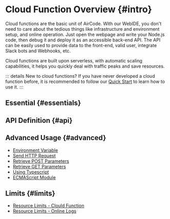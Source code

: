 # Cloud Function Overview {#intro}

Cloud functions are the basic unit of AirCode. With our WebIDE, you don't need to care about the tedious things like infrastructure and environment setup, and online operation.
Just open the webpage and write your Node.js code, then debug it and deploy it as an accessible back-end API. The API can be easily used to provide data to the front-end, valid user, integrate Slack bots and Webhooks, etc.

Cloud functions are built upon serverless, with automatic scaling capabilities, it helps you quickly deal with traffic peaks and save resources.

::: details New to cloud functions?
If you have never developed a cloud function before, it is recommended to follow our [Quick Start](/getting-started/) to learn how to use it.
:::

## Essential {#essentials}

<ListBoxContainer>
<ListBox
  link="/guide/functions/development"
  title="Develop Online"
  description="Use WebIDE to develop cloud functions. Learn the function's parameters, returned value, error handling and timezone, etc."
/>
<ListBox
  link="/guide/functions/debug"
  title="Debug Online"
  description="Learn how to debug your code online, pass params and view the results, and how to use online requests to make debugging easier."
/>
<ListBox
  link="/guide/functions/deployment"
  title="Deployment"
  description="Deploy functions online, generate accessible URL addresses, and learn how to view and manage versions."
/>
<ListBox
  link="/guide/functions/require"
  title="Load Other Functions"
  description="In the same application, use require to load other cloud functions and implement function calls between them.."
/>
<ListBox
  link="/guide/functions/invoke"
  title="Invoke Functions"
  description="Invoke functions via SDK or HTTP, including a description of timeout and CORS policies."
/>
<ListBox
  link="/guide/functions/logs"
  title="Online Logs"
  description="Get real-time logs when the function is running, and filter log by time, keywords, and others to facilitate troubleshooting."
/>
<ListBox
  link="/guide/functions/npm"
  title="Using NPM"
  description="Learn how to use NPM to find, install, and manage your app's dependencies."
/>
<ListBox
  link="/guide/functions/scheduled-tasks"
  title="Scheduled Tasks"
  description="There is no need to write Cronjob expressions, as configuring scheduled tasks is as easy as scheduling events on a calendar."
/>
</ListBoxContainer>

## API Definition {#api}

<ListBoxContainer>
<ListBox
  link="/reference/server/functions-runtime"
  title="Function Runtime"
  description="Instructions on function's Node.js version, timeout, environment variables, auto-scaling, cold start, etc."
/>
<ListBox
  link="/reference/server/functions-api"
  title="Function API"
  description="Definitions of cloud function templates, params and context."
/>
</ListBoxContainer>

## Advanced Usage {#advanced}

- [Environment Variable](/guide/functions/env)
- [Send HTTP Request](/guide/functions/http-request)
- [Retrieve POST Parameters](/guide/functions/post-params)
- [Retrieve GET Parameters](/guide/functions/get-params)
- [Using Typescript](/guide/functions/typescript)
- [ECMAScript Module](/guide/functions/esm)

## Limits {#limits}

- [Resource Limits - Clould Function](/about/limits#functions)
- [Resource Limits - Online Logs](/about/limits#logs)

